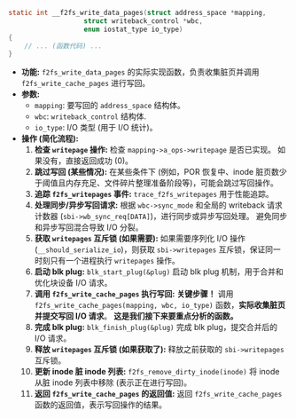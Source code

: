 ```c
static int __f2fs_write_data_pages(struct address_space *mapping,
				   struct writeback_control *wbc,
				   enum iostat_type io_type)
{
	// ... (函数代码) ...
}
```

* **功能:**  `f2fs_write_data_pages` 的实际实现函数，负责收集脏页并调用 `f2fs_write_cache_pages` 进行写回。
* **参数:**
    * `mapping`:  要写回的 `address_space` 结构体。
    * `wbc`:  `writeback_control` 结构体.
    * `io_type`:  I/O 类型 (用于 I/O 统计)。
* **操作 (简化流程):**
    1. **检查 `writepage` 操作:**  检查 `mapping->a_ops->writepage` 是否已实现。 如果没有，直接返回成功 (0)。
    2. **跳过写回 (某些情况):**  在某些条件下 (例如，POR 恢复中、inode 脏页数少于阈值且内存充足、文件碎片整理准备阶段等)，可能会跳过写回操作。
    3. **追踪 `f2fs_writepages` 事件:**  `trace_f2fs_writepages` 用于性能追踪。
    4. **处理同步/异步写回请求:**  根据 `wbc->sync_mode` 和全局的 writeback 请求计数器 (`sbi->wb_sync_req[DATA]`)，进行同步或异步写回处理。  避免同步和异步写回混合导致 I/O 分裂。
    5. **获取 `writepages` 互斥锁 (如果需要):**  如果需要序列化 I/O 操作 (`__should_serialize_io`)，则获取 `sbi->writepages` 互斥锁，保证同一时刻只有一个进程执行 `writepages` 操作。
    6. **启动 blk plug:**  `blk_start_plug(&plug)` 启动 blk plug 机制，用于合并和优化块设备 I/O 请求。
    7. **调用 `f2fs_write_cache_pages` 执行写回:**  **关键步骤！** 调用 `f2fs_write_cache_pages(mapping, wbc, io_type)` 函数，**实际收集脏页并提交写回 I/O 请求**。  **这是我们接下来要重点分析的函数。**
    8. **完成 blk plug:**  `blk_finish_plug(&plug)` 完成 blk plug，提交合并后的 I/O 请求。
    9. **释放 `writepages` 互斥锁 (如果获取了):**  释放之前获取的 `sbi->writepages` 互斥锁。
    10. **更新 inode 脏 inode 列表:**  `f2fs_remove_dirty_inode(inode)` 将 inode 从脏 inode 列表中移除 (表示正在进行写回)。
    11. **返回 `f2fs_write_cache_pages` 的返回值:**  返回 `f2fs_write_cache_pages` 函数的返回值，表示写回操作的结果。